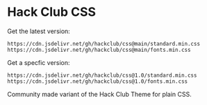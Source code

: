 # Hack Club CSS

Get the latest version:

```
https://cdn.jsdelivr.net/gh/hackclub/css@main/standard.min.css
https://cdn.jsdelivr.net/gh/hackclub/css@main/fonts.min.css
```

Get a specfic version:

```
https://cdn.jsdelivr.net/gh/hackclub/css@1.0/standard.min.css
https://cdn.jsdelivr.net/gh/hackclub/css@1.0/fonts.min.css
```

Community made variant of the Hack Club Theme for plain CSS.
